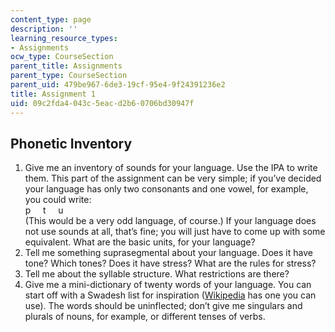 ```yaml
---
content_type: page
description: ''
learning_resource_types:
- Assignments
ocw_type: CourseSection
parent_title: Assignments
parent_type: CourseSection
parent_uid: 479be967-6de3-19cf-95e4-9f24391236e2
title: Assignment 1
uid: 09c2fda4-043c-5eac-d2b6-0706bd30947f
---
```


Phonetic Inventory
------------------

1.  Give me an inventory of sounds for your language. Use the IPA to write them. This part of the assignment can be very simple; if you’ve decided your language has only two consonants and one vowel, for example, you could write:  
    p     t     u  
    (This would be a very odd language, of course.) If your language does not use sounds at all, that’s fine; you will just have to come up with some equivalent. What are the basic units, for your language?
2.  Tell me something suprasegmental about your language. Does it have tone? Which tones? Does it have stress? What are the rules for stress?
3.  Tell me about the syllable structure. What restrictions are there?
4.  Give me a mini-dictionary of twenty words of your language. You can start off with a Swadesh list for inspiration ([Wikipedia](https://en.wikipedia.org/wiki/Swadesh_list) has one you can use). The words should be uninflected; don’t give me singulars and plurals of nouns, for example, or different tenses of verbs.